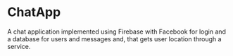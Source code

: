 # ChatApp
A chat application implemented using Firebase with Facebook for login and a database for users and messages and, that gets user location through a service.
